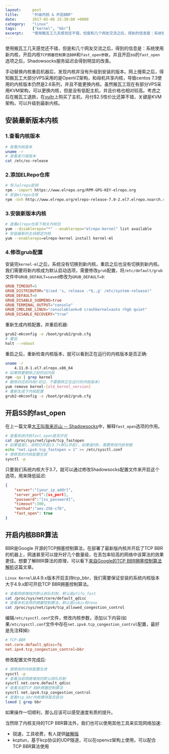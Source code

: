 ```yaml
---
layout:     post
title:      "升级内核 & 开启BBR"
date:       2017-05-08 15:30:00 +0800
category:   "linux"
tags:       ["kernel", "bbr"]
excerpt:    "使用搬瓦工几天感觉还不错，但是和几个网友交流之后，得到的信息是：系统使用新内核，开启内核`TCP拥塞控制算法BBR`和`fast_open参数`，并且开启ss的`fast_open`选项之后，Shadowsocks服务延迟会得到明显的改善。"
---
```


使用搬瓦工几天感觉还不错，但是和几个网友交流之后，得到的信息是：系统使用新内核，开启内核`TCP拥塞控制算法BBR`和`fast_open参数`，并且开启ss的`fast_open`选项之后，Shadowsocks服务延迟会得到明显的改善。

手动替换内核重启机器后，发现内核并没有升级到安装的版本。网上搜索之后，得知搬瓦工大部分VPS采用的是OpenVZ架构，和母机共享内核，导致centos 7.3使用的内核版本仍然是2.6系列，并且不能更换内核。虽然搬瓦工现在有部分VPS采用KVM架构，可以更换内核，但是没有低配主机，并且价格也相对较高。考虑之后在搬瓦工退款，在[vultr](https://www.vultr.com)上购买了主机，月付$2.5性价比还算不错，关键是KVM架构，可以升级到最新内核。

## 安装最新版本内核

### 1.查看内核版本

````bash
# 查看内核版本
uname -r
# 查看发行版版本
cat /etc/os-release
````

### 2.添加ELRepo仓库

````bash
# 导入elrepo密钥
rpm --import https://www.elrepo.org/RPM-GPG-KEY-elrepo.org
# 安装elrepo仓库
rpm -Uvh http://www.elrepo.org/elrepo-release-7.0-2.el7.elrepo.noarch.rpm
````

### 3.安装新版本内核

````bash
# 查看elrepo仓库下相关内核包
yum --disablerepo="*" --enablerepo="elrepo-kernel" list available
# 安装最新的主线稳定内核
yum --enablerepo=elrepo-kernel install kernel-ml
````

### 4.修改grub配置

安装完`kernel-ml`之后，系统没有切换到新内核，重启之后也没有切换到新内核。我们需要将新内核成为默认启动选项，需要修改`grub`配置，将`/etc/default/grub`文件中`GRUB_DEFAULT=saved`修改为`GRUB_DEFAULT=0`:

````conf
GRUB_TIMEOUT=5
GRUB_DISTRIBUTOR="$(sed 's, release .*$,,g' /etc/system-release)"
GRUB_DEFAULT=0
GRUB_DISABLE_SUBMENU=true
GRUB_TERMINAL_OUTPUT="console"
GRUB_CMDLINE_LINUX="consoleblank=0 crashkernel=auto rhgb quiet"
GRUB_DISABLE_RECOVERY="true"
````

重新生成内核配置，并重启机器:

````bash
grub2-mkconfig -o /boot/grub2/grub.cfg
# 重启
halt --reboot
````

重启之后，重新检查内核版本，就可以看到正在运行的内核版本是否正确:

````bash
uname -r
    4.11.0-1.el7.elrepo.x86_64
# 如果想要删除之前的旧内核
rpm -qa | grep kernel
# 删除对应的内核(切记，不要删除正在运行的内核版本)
yum remove kernel-[old_kernel_version]
# 重新生成下内核配置
grub2-mkconfig -o /boot/grub2/grub.cfg
````

## 开启SS的fast_open

在上一篇文章[大王叫我来巡山 -- Shadowsocks](/2017/05/06/shadowsocks-tutorial/)中，解释`fast_open`选项的作用。

````bash
# 查看系统内核fast_open是否开启
cat /proc/sys/net/ipv4/tcp_fastopen
# 如果值是1，说明已开启(3.7+默认开启)，如果值时0，需要修改内核参数
echo "net.ipv4.tcp_fastopen = 1" >> /etc/sysctl.conf
# 使修改的内核配置生效
sysctl -p
````

只要我们系统内核大于3.7，就可以通过修改Shadowsocks配置文件来开启这个选项，用来降低延迟:

````json
{
    "server":"[your_ip_addr]",
    "server_port":[ss_port],
    "password":"[ss_password]",
    "timeout":300,
    "method":"aes-256-cfb",
    "fast_open": true
}
````

## 开启内核BBR算法

BBR是Google 开源的TCP拥塞控制算法，在部署了最新版内核并开启了TCP BBR的机器上，网速甚至可以提升好几个数量级，在丢包率较高的网络中该算法的效果更佳。想要了解BBR算法的原理，可以看下[来自Google的TCP BBR拥塞控制算法解析](http://blog.csdn.net/dog250/article/details/52830576)这篇文章。

`Linux Kernel`从4.9.x版本开启支持tcp_bbr，我们需要保证安装的系统内核版本大于4.9.x即可开启TCP BBR拥塞控制算法。

````bash
# 查看网络堆栈的默认排队机制，默认是pfifo_fast
cat /proc/sys/net/core/default_qdisc
# 查看本机支持的拥塞控制算法，默认是cubic和reno
cat /proc/sys/net/ipv4/tcp_allowed_congestion_control
````

编辑`/etc/sysctl.conf`文件，修改内核参数，添加以下内容(如果`/etc/sysctl.conf`文件中存在`net.ipv4.tcp_congestion_control`配置，最好是先注释掉):

````conf
# TCP-BBR
net.core.default_qdisc=fq
net.ipv4.tcp_congestion_control=bbr
````

修改配置文件完成后:

````bash
# 使修改的内核配置生效
sysctl -p
# 查看当前网络堆栈的默认排队机制
sysctl net.core.default_qdisc
# 查看当前TCP BBR拥塞控制算法
sysctl net.ipv4.tcp_congestion_control
# 查看tcp_bbr内核模块是否启动
lsmod | grep bbr
````

如果操作一切顺利，那么应该可以感受速度有质的提升。

当然除了内核支持的TCP BBR算法外，我们也可以使用其他工具来实现网络加速:

- 锐速，工具收费，有人提供[破解版](https://github.com/91yun/serverspeeder)
- kcptun，基于kcp协议的UDP隧道，可以在openvz架构上使用，可以配合TCP BBR算法使用
